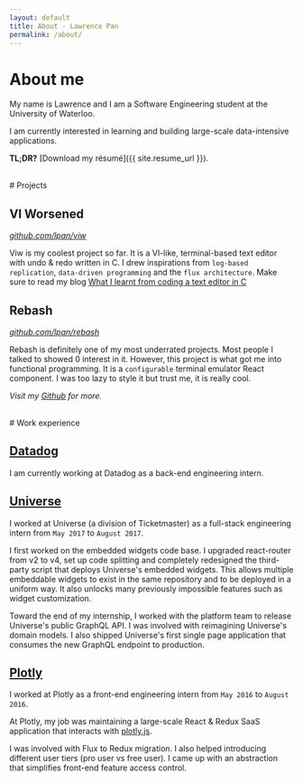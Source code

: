 ```yaml
---
layout: default
title: About - Lawrence Pan
permalink: /about/
---
```


# About me

My name is Lawrence and I am a Software Engineering student at the University of
Waterloo.

I am currently interested in learning and building large-scale data-intensive
applications.

**TL;DR?** [Download my résumé]({{ site.resume_url }}).

<br />
# Projects

## VI Worsened
*[github.com/lpan/viw](https://github.com/lpan/viw)*

Viw is my coolest project so far. It is a VI-like, terminal-based text editor
with undo & redo written in C. I drew inspirations from `log-based replication`,
`data-driven programming` and the `flux architecture`. Make sure to read my blog
[What I learnt from coding a text editor in C](/what-i-learnt-from-viw)

## Rebash
*[github.com/lpan/rebash](https://github.com/lpan/rebash)*

Rebash is definitely one of my most underrated projects. Most people I talked to
showed 0 interest in it. However, this project is what got me into functional
programming. It is a `configurable` terminal emulator React component. I was too
lazy to style it but trust me, it is really cool.

*Visit my [Github](https://github.com/lpan) for more.*

<br />
# Work experience

## [Datadog](https://datadoghq.com)
I am currently working at Datadog as a back-end engineering intern.

## [Universe](https://www.universe.com)
I worked at Universe (a division of Ticketmaster) as a full-stack engineering
intern from `May 2017` to `August 2017`.

I first worked on the embedded widgets code base. I upgraded react-router from
v2 to v4, set up code splitting and completely redesigned the third-party script
that deploys Universe's embedded widgets. This allows multiple embeddable
widgets to exist in the same repository and to be deployed in a uniform way. It
also unlocks many previously impossible features such as widget customization.

Toward the end of my internship, I worked with the platform team to release
Universe's public GraphQL API. I was involved with reimagining Universe's domain
models. I also shipped Universe's first single page application that consumes
the new GraphQL endpoint to production.

## [Plotly](https://plot.ly)
I worked at Plotly as a front-end engineering intern from `May 2016` to `August
2016`.

At Plotly, my job was maintaining a large-scale React & Redux SaaS application
that interacts with [plotly.js](https://github.com/plotly/plotly.js).

I was involved with Flux to Redux migration. I also helped introducing different
user tiers (pro user vs free user). I came up with an abstraction that
simplifies front-end feature access control.
